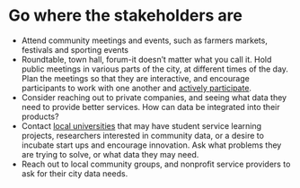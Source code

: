 
# Go where the stakeholders are

* Attend community meetings and events, such as farmers markets, festivals and sporting events
* Roundtable, town hall, forum-it doesn’t matter what you call it. Hold public meetings in various parts of the city, at different times of the day. Plan the meetings so that they are interactive, and encourage participants to work with one another and [actively participate](http://www.austintexas.gov/department/community-participation).
* Consider reaching out to private companies, and seeing what data they need to provide better services. How can data be integrated into their products?
* Contact [local universities](http://innovation.unt.edu/) that may have student service learning projects, researchers interested in community data, or a desire to incubate start ups and encourage innovation. Ask what problems they are trying to solve, or what data they may need.
* Reach out to local community groups, and nonprofit service providers to ask for their city data needs.
